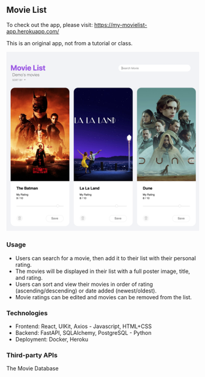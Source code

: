 ## Movie List
To check out the app, please visit: https://my-movielist-app.herokuapp.com/

This is an original app, not from a tutorial or class.

![alt text](https://github.com/JustinHsie/movielist/blob/main/movielist.png)

### Usage
- Users can search for a movie, then add it to their list with their personal rating.
- The movies will be displayed in their list with a full poster image, title, and rating.
- Users can sort and view their movies in order of rating (ascending/descending) or date added (newest/oldest).
- Movie ratings can be edited and movies can be removed from the list.

### Technologies
- Frontend: React, UIKit, Axios - Javascript, HTML+CSS
- Backend: FastAPI, SQLAlchemy, PostgreSQL - Python
- Deployment: Docker, Heroku

### Third-party APIs
The Movie Database